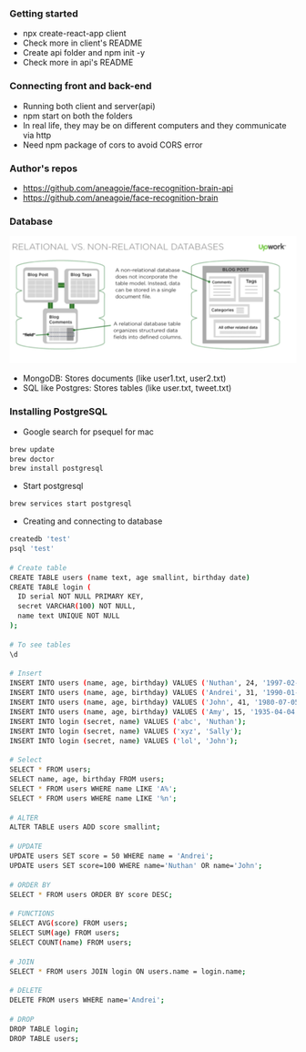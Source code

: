 ### Getting started

* npx create-react-app client
* Check more in client's README
* Create api folder and npm init -y
* Check more in api's README

### Connecting front and back-end

* Running both client and server(api)
* npm start on both the folders
* In real life, they may be on different computers and they communicate via http
* Need npm package of cors to avoid CORS error

### Author's repos

* https://github.com/aneagoie/face-recognition-brain-api
* https://github.com/aneagoie/face-recognition-brain

### Database

![Rel](relVsNon.png)
* MongoDB: Stores documents (like user1.txt, user2.txt)
* SQL like Postgres: Stores tables (like user.txt, tweet.txt)

### Installing PostgreSQL

* Google search for psequel for mac
```sh
brew update
brew doctor
brew install postgresql
```
* Start postgresql
```sh
brew services start postgresql
```
* Creating and connecting to database
```sh
createdb 'test'
psql 'test'

# Create table
CREATE TABLE users (name text, age smallint, birthday date)
CREATE TABLE login (
  ID serial NOT NULL PRIMARY KEY,
  secret VARCHAR(100) NOT NULL,
  name text UNIQUE NOT NULL
);

# To see tables
\d

# Insert
INSERT INTO users (name, age, birthday) VALUES ('Nuthan', 24, '1997-02-27');
INSERT INTO users (name, age, birthday) VALUES ('Andrei', 31, '1990-01-25');
INSERT INTO users (name, age, birthday) VALUES ('John', 41, '1980-07-05');
INSERT INTO users (name, age, birthday) VALUES ('Amy', 15, '1935-04-04');
INSERT INTO login (secret, name) VALUES ('abc', 'Nuthan');
INSERT INTO login (secret, name) VALUES ('xyz', 'Sally');
INSERT INTO login (secret, name) VALUES ('lol', 'John');

# Select
SELECT * FROM users;
SELECT name, age, birthday FROM users;
SELECT * FROM users WHERE name LIKE 'A%';
SELECT * FROM users WHERE name LIKE '%n';

# ALTER
ALTER TABLE users ADD score smallint;

# UPDATE
UPDATE users SET score = 50 WHERE name = 'Andrei';
UPDATE users SET score=100 WHERE name='Nuthan' OR name='John';

# ORDER BY
SELECT * FROM users ORDER BY score DESC;

# FUNCTIONS
SELECT AVG(score) FROM users;
SELECT SUM(age) FROM users;
SELECT COUNT(name) FROM users;

# JOIN
SELECT * FROM users JOIN login ON users.name = login.name;

# DELETE
DELETE FROM users WHERE name='Andrei';

# DROP
DROP TABLE login;
DROP TABLE users;
```